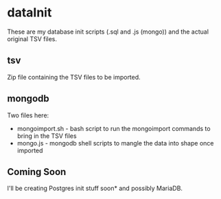 # dataInit

These are my database init scripts (.sql and .js (mongo)) and the actual original TSV files.

## tsv

Zip file containing the TSV files to be imported.

## mongodb

Two files here:

- mongoimport.sh - bash script to run the mongoimport commands to bring in the TSV files
- mongo.js - mongodb shell scripts to mangle the data into shape once imported

## Coming Soon

I'll be creating Postgres init stuff soon* and possibly MariaDB.